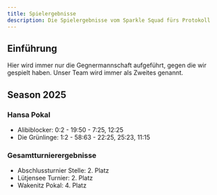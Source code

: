 ```yaml
---
title: Spielergebnisse
description: Die Spielergebnisse vom Sparkle Squad fürs Protokoll
---
```


## Einführung
Hier wird immer nur die Gegnermannschaft aufgeführt, gegen die wir gespielt haben.
Unser Team wird immer als Zweites genannt.

## Season 2025

### Hansa Pokal

- Alibiblocker: 0:2 - 19:50 - 7:25, 12:25
- Die Grünlinge: 1:2 - 58:63 - 22:25, 25:23, 11:15

### Gesamtturnierergebnisse

- Abschlussturnier Stelle: 2. Platz
- Lütjensee Turnier: 2. Platz
- Wakenitz Pokal: 4. Platz